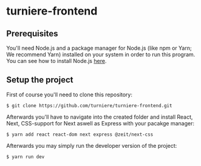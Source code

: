 # turniere-frontend

## Prerequisites

You'll need Node.js and a package manager for Node.js (like npm or Yarn; We recommend Yarn) installed on your system in order to run this program. You can see how to install Node.js [here](https://nodejs.org/en/).

## Setup the project

First of course you'll need to clone this repository:

```
$ git clone https://github.com/turniere/turniere-frontend.git
```

Afterwards you'll have to navigate into the created folder and install React, Next, CSS-support for Next aswell as Express with your pacakge manager:

```
$ yarn add react react-dom next express @zeit/next-css
```

Afterwards you may simply run the developer version of the project:

```
$ yarn run dev
```
